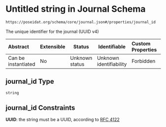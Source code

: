 # Untitled string in Journal Schema

```txt
https://poseidat.org/schema/core/journal.json#/properties/journal_id
```

The unique identifier for the journal (UUID v4)


| Abstract            | Extensible | Status         | Identifiable            | Custom Properties | Additional Properties | Access Restrictions | Defined In                                                         |
| :------------------ | ---------- | -------------- | ----------------------- | :---------------- | --------------------- | ------------------- | ------------------------------------------------------------------ |
| Can be instantiated | No         | Unknown status | Unknown identifiability | Forbidden         | Allowed               | none                | [journal.json\*](schemas/core/journal.json "open original schema") |

## journal_id Type

`string`

## journal_id Constraints

**UUID**: the string must be a UUID, according to [RFC 4122](https://tools.ietf.org/html/rfc4122 "check the specification")
